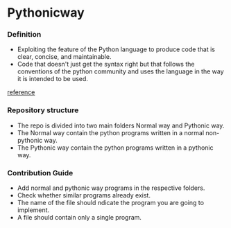 # Pythonicway

### Definition

-   Exploiting the feature of the Python language to produce code that is clear, concise, and maintainable.
-   Code that doesn't just get the syntax right but that follows the conventions of the python community and uses the language in the way it is intended to be used.

[reference](https://stackoverflow.com/a/25011492/5373017)

### Repository structure

-   The repo is divided into two main folders Normal way and Pythonic way.
-   The Normal way contain the python programs written in a normal non-pythonic way.
-   The Pythonic way contain the python programs written in a pythonic way.

### Contribution Guide

-   Add normal and pythonic way programs in the respective folders.
-   Check whether similar programs already exist.
-   The name of the file should ndicate the program you are going to implement.
-   A file should contain only a single program.
